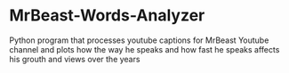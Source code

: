 # MrBeast-Words-Analyzer
Python program that processes youtube captions for MrBeast Youtube channel and plots how the way he speaks and how fast he speaks affects his grouth and views over the years
